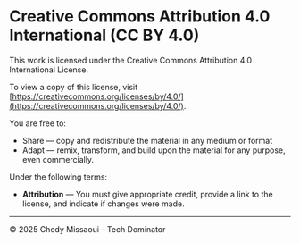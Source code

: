# Creative Commons Attribution 4.0 International (CC BY 4.0)

This work is licensed under the Creative Commons Attribution 4.0 International License.

To view a copy of this license, visit [https://creativecommons.org/licenses/by/4.0/](https://creativecommons.org/licenses/by/4.0/).

You are free to:

- Share — copy and redistribute the material in any medium or format
- Adapt — remix, transform, and build upon the material for any purpose, even commercially.

Under the following terms:

- **Attribution** — You must give appropriate credit, provide a link to the license, and indicate if changes were made.

---

© 2025 Chedy Missaoui - Tech Dominator